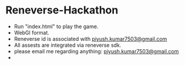 # Reneverse-Hackathon
- Run "index.html" to play the game.
- WebGl format.
- Reneverse id is associated with piyush.kumar7503@gmail.com
- All assests are integrated via reneverse sdk.
- please email me regarding anything: piyush.kumar7503@gmail.com
- 
